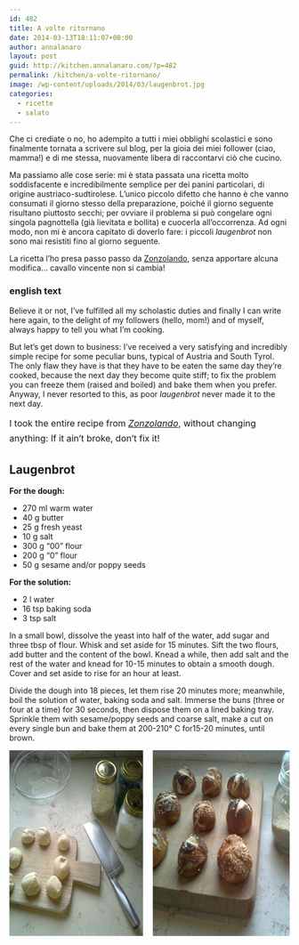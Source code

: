 ```yaml
---
id: 482
title: A volte ritornano
date: 2014-03-13T18:11:07+00:00
author: annalanaro
layout: post
guid: http://kitchen.annalanaro.com/?p=482
permalink: /kitchen/a-volte-ritornano/
image: /wp-content/uploads/2014/03/laugenbrot.jpg
categories:
  - ricette
  - salato
---
```

Che ci crediate o no, ho adempito a tutti i miei obblighi scolastici e sono finalmente tornata a scrivere sul blog, per la gioia dei miei follower (ciao, mamma!) e di me stessa, nuovamente libera di raccontarvi ciò che cucino.

Ma passiamo alle cose serie: mi è stata passata una ricetta molto soddisfacente e incredibilmente semplice per dei panini particolari, di origine austriaco-sudtirolese. L&#8217;unico piccolo difetto che hanno è che vanno consumati il giorno stesso della preparazione, poiché il giorno seguente risultano piuttosto secchi; per ovviare il problema si può congelare ogni singola pagnottella (già lievitata e bollita) e cuocerla all&#8217;occorrenza. Ad ogni modo, non mi è ancora capitato di doverlo fare: i piccoli _laugenbrot_ non sono mai resistiti fino al giorno seguente.

La ricetta l&#8217;ho presa passo passo da <a href="http://www.zonzolando.com/2012/10/panini-laugenbrot-per-il-wbd-e-la-gma.html" target="_blank">Zonzolando</a>, senza apportare alcuna modifica&#8230; cavallo vincente non si cambia!

### english text

Believe it or not, I&#8217;ve fulfilled all my scholastic duties and finally I can write here again, to the delight of my followers (hello, mom!) and of myself, always happy to tell you what I&#8217;m cooking.

But let&#8217;s get down to business: I&#8217;ve received a very satisfying and incredibly simple recipe for some peculiar buns, typical of Austria and South Tyrol. The only flaw they have is that they have to be eaten the same day they&#8217;re cooked, because the next day they become quite stiff; to fix the problem you can freeze them (raised and boiled) and bake them when you prefer. Anyway, I never resorted to this, as poor _laugenbrot_ never made it to the next day.

<span style="line-height: 1.714285714; font-size: 1rem;">I took the entire recipe from </span><em style="line-height: 1.714285714; font-size: 1rem;"><a href="http://www.zonzolando.com/2012/10/panini-laugenbrot-per-il-wbd-e-la-gma.html" target="_blank">Zonzolando</a></em><span style="line-height: 1.714285714; font-size: 1rem;">, without changing anything: If it ain&#8217;t broke, don&#8217;t fix it!</span>

## Laugenbrot

**For the dough:**
* 270 ml warm water
* 40 g butter
* 25 g fresh yeast
* 10 g salt
* 300 g &#8220;00&#8221; flour
* 200 g &#8220;0&#8221; flour
* 50 g sesame and/or poppy seeds

**For the solution:** 
* 2 l water
* 16 tsp baking soda
* 3 tsp salt

In a small bowl, dissolve the yeast into half of the water, add sugar and three tbsp of flour. Whisk and set aside for 15 minutes. Sift the two flours, add butter and the content of the bowl. Knead a while, then add salt and the rest of the water and knead for 10-15 minutes to obtain a smooth dough. Cover and set aside to rise for an hour at least.
  
Divide the dough into 18 pieces, let them rise 20 minutes more; meanwhile, boil the solution of water, baking soda and salt. Immerse the buns (three or four at a time) for 30 seconds, then dispose them on a lined baking tray. Sprinkle them with sesame/poppy seeds and coarse salt, make a cut on every single bun and bake them at 200-210° C for15-20 minutes, until brown.

<img alt="foto_buona" src="/wp-content/uploads/2014/03/foto_buona.jpg" width="700" height="334" />